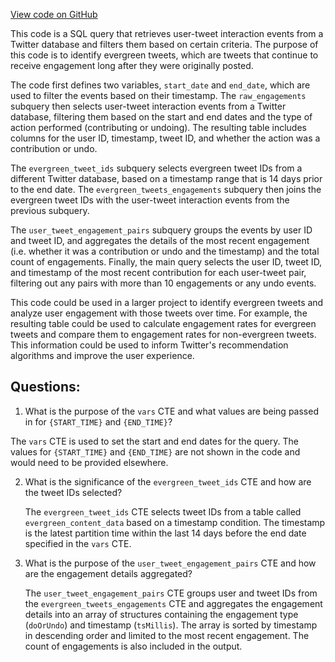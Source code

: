 [View code on GitHub](https://github.com/misbahsy/the-algorithm/src/scala/com/twitter/simclusters_v2/scio/bq_generation/sql/evergreen_content_user_tweet_action_pair_generation.sql)

This code is a SQL query that retrieves user-tweet interaction events from a Twitter database and filters them based on certain criteria. The purpose of this code is to identify evergreen tweets, which are tweets that continue to receive engagement long after they were originally posted. 

The code first defines two variables, `start_date` and `end_date`, which are used to filter the events based on their timestamp. The `raw_engagements` subquery then selects user-tweet interaction events from a Twitter database, filtering them based on the start and end dates and the type of action performed (contributing or undoing). The resulting table includes columns for the user ID, timestamp, tweet ID, and whether the action was a contribution or undo.

The `evergreen_tweet_ids` subquery selects evergreen tweet IDs from a different Twitter database, based on a timestamp range that is 14 days prior to the end date. The `evergreen_tweets_engagements` subquery then joins the evergreen tweet IDs with the user-tweet interaction events from the previous subquery.

The `user_tweet_engagement_pairs` subquery groups the events by user ID and tweet ID, and aggregates the details of the most recent engagement (i.e. whether it was a contribution or undo and the timestamp) and the total count of engagements. Finally, the main query selects the user ID, tweet ID, and timestamp of the most recent contribution for each user-tweet pair, filtering out any pairs with more than 10 engagements or any undo events.

This code could be used in a larger project to identify evergreen tweets and analyze user engagement with those tweets over time. For example, the resulting table could be used to calculate engagement rates for evergreen tweets and compare them to engagement rates for non-evergreen tweets. This information could be used to inform Twitter's recommendation algorithms and improve the user experience.
## Questions: 
 1. What is the purpose of the `vars` CTE and what values are being passed in for `{START_TIME}` and `{END_TIME}`?
   
   The `vars` CTE is used to set the start and end dates for the query. The values for `{START_TIME}` and `{END_TIME}` are not shown in the code and would need to be provided elsewhere.

2. What is the significance of the `evergreen_tweet_ids` CTE and how are the tweet IDs selected?
   
   The `evergreen_tweet_ids` CTE selects tweet IDs from a table called `evergreen_content_data` based on a timestamp condition. The timestamp is the latest partition time within the last 14 days before the end date specified in the `vars` CTE.

3. What is the purpose of the `user_tweet_engagement_pairs` CTE and how are the engagement details aggregated?
   
   The `user_tweet_engagement_pairs` CTE groups user and tweet IDs from the `evergreen_tweets_engagements` CTE and aggregates the engagement details into an array of structures containing the engagement type (`doOrUndo`) and timestamp (`tsMillis`). The array is sorted by timestamp in descending order and limited to the most recent engagement. The count of engagements is also included in the output.